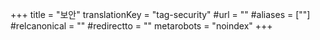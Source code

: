 +++
title = "보안"
translationKey = "tag-security"
#url = ""
#aliases = [""]
#relcanonical = ""
#redirectto = ""
metarobots = "noindex"
+++
